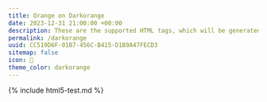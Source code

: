 ```yaml
---
title: Orange on Darkorange
date: 2023-12-31 21:00:00 +00:00
description: These are the supported HTML tags, which will be generated from Markdown.
permalink: /darkorange
uuid: CC519D6F-01B7-456C-B415-D1B9A47FECD3
sitemap: false
icon: 🍊
theme_color: darkorange
---
```

{% include html5-test.md %}